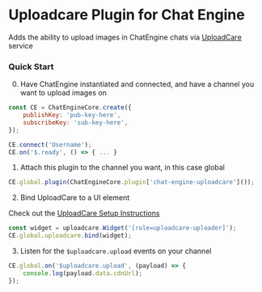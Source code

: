 # Uploadcare Plugin for Chat Engine

Adds the ability to upload images in ChatEngine chats via [UploadCare](https://uploadcare.com/) service

### Quick Start

0. Have ChatEngine instantiated and connected, and have a channel you want to upload images on
```javascript
const CE = ChatEngineCore.create({
    publishKey: 'pub-key-here',
    subscribeKey: 'sub-key-here',
});

CE.connect('Username');
CE.on('$.ready', () => { ... }
```

1. Attach this plugin to the channel you want, in this case global
```javascript
CE.global.plugin(ChatEngineCore.plugin['chat-engine-uploadcare']());
```

2. Bind UploadCare to a UI element

Check out the [UploadCare Setup Instructions](https://uploadcare.com/documentation/widget/#install)

```javascript
const widget = uploadcare.Widget('[role=uploadcare-uploader]');
CE.global.uploadcare.bind(widget);
```

3. Listen for the `$uploadcare.upload` events on your channel
```javascript
CE.global.on('$uploadcare.upload', (payload) => {
    console.log(payload.data.cdnUrl);
});
```
